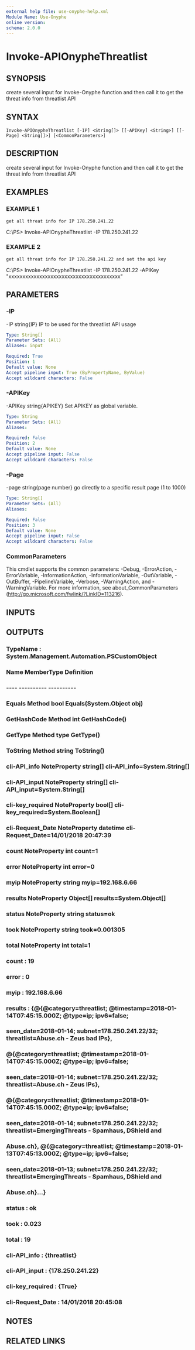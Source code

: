 ```yaml
---
external help file: use-onyphe-help.xml
Module Name: Use-Onyphe
online version:
schema: 2.0.0
---
```


# Invoke-APIOnypheThreatlist

## SYNOPSIS
create several input for Invoke-Onyphe function and then call it to get the threat info from threatlist API

## SYNTAX

```
Invoke-APIOnypheThreatlist [-IP] <String[]> [[-APIKey] <String>] [[-Page] <String[]>] [<CommonParameters>]
```

## DESCRIPTION
create several input for Invoke-Onyphe function and then call it to get the threat info from threatlist API

## EXAMPLES

### EXAMPLE 1
```
get all threat info for IP 178.250.241.22
```

C:\PS\> Invoke-APIOnypheThreatlist -IP 178.250.241.22

### EXAMPLE 2
```
get all threat info for IP 178.250.241.22 and set the api key
```

C:\PS\> Invoke-APIOnypheThreatlist -IP 178.250.241.22 -APIKey "xxxxxxxxxxxxxxxxxxxxxxxxxxxxxxxxxxxxxxxx"

## PARAMETERS

### -IP
-IP string{IP}
IP to be used for the threatlist API usage

```yaml
Type: String[]
Parameter Sets: (All)
Aliases: input

Required: True
Position: 1
Default value: None
Accept pipeline input: True (ByPropertyName, ByValue)
Accept wildcard characters: False
```

### -APIKey
-APIKey string{APIKEY}
Set APIKEY as global variable.

```yaml
Type: String
Parameter Sets: (All)
Aliases:

Required: False
Position: 2
Default value: None
Accept pipeline input: False
Accept wildcard characters: False
```

### -Page
-page string{page number}
go directly to a specific result page (1 to 1000)

```yaml
Type: String[]
Parameter Sets: (All)
Aliases:

Required: False
Position: 3
Default value: None
Accept pipeline input: False
Accept wildcard characters: False
```

### CommonParameters
This cmdlet supports the common parameters: -Debug, -ErrorAction, -ErrorVariable, -InformationAction, -InformationVariable, -OutVariable, -OutBuffer, -PipelineVariable, -Verbose, -WarningAction, and -WarningVariable. For more information, see about_CommonParameters (http://go.microsoft.com/fwlink/?LinkID=113216).

## INPUTS

## OUTPUTS

### TypeName : System.Management.Automation.PSCustomObject
### Name             MemberType   Definition
### ----             ----------   ----------
### Equals           Method       bool Equals(System.Object obj)
### GetHashCode      Method       int GetHashCode()
### GetType          Method       type GetType()
### ToString         Method       string ToString()
### cli-API_info     NoteProperty string[] cli-API_info=System.String[]
### cli-API_input    NoteProperty string[] cli-API_input=System.String[]
### cli-key_required NoteProperty bool[] cli-key_required=System.Boolean[]
### cli-Request_Date NoteProperty datetime cli-Request_Date=14/01/2018 20:47:39
### count            NoteProperty int count=1
### error            NoteProperty int error=0
### myip             NoteProperty string myip=192.168.6.66
### results          NoteProperty Object[] results=System.Object[]
### status           NoteProperty string status=ok
### took             NoteProperty string took=0.001305
### total            NoteProperty int total=1
### count            : 19
### error            : 0
### myip             : 192.168.6.66
### results          : {@{@category=threatlist; @timestamp=2018-01-14T07:45:15.000Z; @type=ip; ipv6=false;
### 			seen_date=2018-01-14; subnet=178.250.241.22/32; threatlist=Abuse.ch - Zeus bad IPs},
### 			@{@category=threatlist; @timestamp=2018-01-14T07:45:15.000Z; @type=ip; ipv6=false;
### 			seen_date=2018-01-14; subnet=178.250.241.22/32; threatlist=Abuse.ch - Zeus IPs},
### 			@{@category=threatlist; @timestamp=2018-01-14T07:45:15.000Z; @type=ip; ipv6=false;
### 			seen_date=2018-01-14; subnet=178.250.241.22/32; threatlist=EmergingThreats - Spamhaus, DShield and
### 			Abuse.ch}, @{@category=threatlist; @timestamp=2018-01-13T07:45:13.000Z; @type=ip; ipv6=false;
### 			seen_date=2018-01-13; subnet=178.250.241.22/32; threatlist=EmergingThreats - Spamhaus, DShield and
### 			Abuse.ch}...}
### status           : ok
### took             : 0.023
### total            : 19
### cli-API_info     : {threatlist}
### cli-API_input    : {178.250.241.22}
### cli-key_required : {True}
### cli-Request_Date : 14/01/2018 20:45:08
## NOTES

## RELATED LINKS
